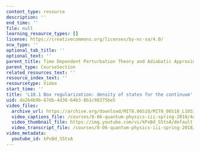 ```yaml
---
content_type: resource
description: ''
end_time: ''
file: null
learning_resource_types: []
license: https://creativecommons.org/licenses/by-nc-sa/4.0/
ocw_type: ''
optional_tab_title: ''
optional_text: ''
parent_title: Time Dependent Perturbation Theory and Adiabatic Approximation
parent_type: CourseSection
related_resources_text: ''
resource_index_text: ''
resourcetype: Video
start_time: ''
title: 'L10.1 Box regularization: density of states for the continuum'
uid: da2b4b9b-67db-4d36-64b3-8b1c98375be5
video_files:
  archive_url: https://archive.org/download/MIT8.06S18/MIT8_06S18_L10S1_300k.mp4
  video_captions_file: /courses/8-06-quantum-physics-iii-spring-2018/4ac9711de43d5897ace47c0fc3be7e89_kPxBd_S5tsA.vtt
  video_thumbnail_file: https://img.youtube.com/vi/kPxBd_S5tsA/default.jpg
  video_transcript_file: /courses/8-06-quantum-physics-iii-spring-2018/18753b48cad4df6c6aa3ceea59b7493b_kPxBd_S5tsA.pdf
video_metadata:
  youtube_id: kPxBd_S5tsA
---
```

